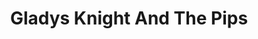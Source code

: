 ---
title: "Gladys Knight And The Pips"
summary: "**For credits that explicitly omit , please use ** US R&B / soul group inducted into Rock And Roll Hall of Fame in 1996 ."
image: "gladys-knight-and-the-pips.jpg"
---